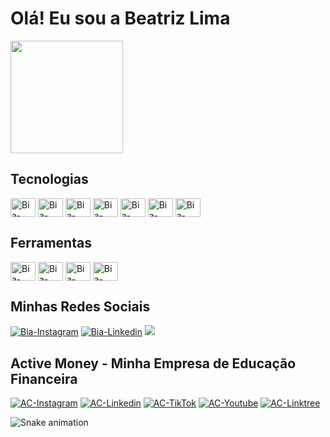 # Olá! Eu sou a Beatriz Lima

<div>
  <a href = "https://github.com/bealimav/"></a>
    <img height = "180" src = "https://github-readme-stats.vercel.app/api?username=beatrizlima&show_icons=true&theme=tokyonight&include_all_commits=true&count_private=true"/>
</div>

<div style="display: inline-block">
  <h2>Tecnologias</h2>
    <img align="center" alt="Bia-HTML" height="30" width="40" src="https://cdn.jsdelivr.net/gh/devicons/devicon@latest/icons/html5/html5-original.svg"/>
    <img align="center" alt="Bia-CSS" height="30" width="40" src="https://cdn.jsdelivr.net/gh/devicons/devicon@latest/icons/css3/css3-original.svg"/>
    <img align="center" alt="Bia-JavaScript" height="30" width="40" src="https://cdn.jsdelivr.net/gh/devicons/devicon@latest/icons/javascript/javascript-original.svg"/>
    <img align="center" alt="Bia-Python" height="30" width="40" src="https://cdn.jsdelivr.net/gh/devicons/devicon@latest/icons/python/python-original.svg"/>
    <img align="center" alt="Bia-MySQL" height="30" width="40" src="https://cdn.jsdelivr.net/gh/devicons/devicon@latest/icons/mysql/mysql-original.svg"/>    
    <img align="center" alt="Bia-React" height="30" width="40" src="https://cdn.jsdelivr.net/gh/devicons/devicon@latest/icons/react/react-original.svg"/>
    <img align="center" alt="Bia-JSON" height="30" width="40" src="https://cdn.jsdelivr.net/gh/devicons/devicon@latest/icons/json/json-original.svg"/>     
</div><br>

<div style="display: inline-block">
  <h2>Ferramentas</h2>
    <img align="center" alt="Bia-AWS" height="30" width="40" src="https://cdn.jsdelivr.net/gh/devicons/devicon@latest/icons/amazonwebservices/amazonwebservices-plain-wordmark.svg"/>
    <img align="center" alt="Bia-WordPress" height="30" width="40" src="https://cdn.jsdelivr.net/gh/devicons/devicon@latest/icons/wordpress/wordpress-plain.svg"/>
    <img align="center" alt="Bia-PyCharm" height="30" width="40" src="https://cdn.jsdelivr.net/gh/devicons/devicon@latest/icons/pycharm/pycharm-original.svg"/>
    <img align="center" alt="Bia-VisualStudio" height="30" width="40" src="https://cdn.jsdelivr.net/gh/devicons/devicon@latest/icons/visualstudio/visualstudio-original.svg"/>
</div><br>

<div>
  <h2>Minhas Redes Sociais</h2>
  	<a href="https://www.instagram.com/bealimav" target="_blank"><img alt="Bia-Instagram" src="https://img.shields.io/badge/Instagram-E4405F?style=for-the-badge&logo=instagram&logoColor=white" target="_blank"/></a> 
   	<a href="https://www.linkedin.com/in/beatriz-de-oliveira-lima/" target="_blank"><img alt="Bia-Linkedin" src="https://img.shields.io/badge/LinkedIn-0077B5?style=for-the-badge&logo=linkedin&logoColor=white" target="_blank"/></a> 
	  <a href = "mailto:beatrizdeoliveira.lima1302@gmail.com"><img src="https://img.shields.io/badge/-Gmail-%23333?style=for-the-badge&logo=gmail&logoColor=white" target="_blank"></a>
</div>

<div>
  <h2>Active Money - Minha Empresa de Educação Financeira</h2>
  	<a href="https://www.instagram.com/_active_money" target="_blank"><img alt="AC-Instagram" src="https://img.shields.io/badge/Instagram-E4405F?style=for-the-badge&logo=instagram&logoColor=white" target="_blank"/></a> 
   	<a href="https://www.linkedin.com/company/active-money/" target="_blank"><img alt="AC-Linkedin" src="https://img.shields.io/badge/LinkedIn-0077B5?style=for-the-badge&logo=linkedin&logoColor=white" target="_blank"/></a> 
    <a href="https://www.tiktok.com/@activemoney_" target="_blank"><img alt="AC-TikTok" src="https://img.shields.io/badge/TikTok-000000?style=for-the-badge&logo=tiktok&logoColor=white" target="_blank"/></a> 
   	<a href="https://www.youtube.com/@active_money" target="_blank"><img alt="AC-Youtube" src="https://img.shields.io/badge/YouTube-FF0000?style=for-the-badge&logo=youtube&logoColor=white" target="_blank"/></a> 
	  <a href="https://linktr.ee/_active_money?utm_source=linktree_profile_share&ltsid=ea18dbb3-d40a-42cd-bf42-ad3c2ea58cc9" target="_blank"><img alt="AC-Linktree" src="https://img.shields.io/badge/linktree-39E09B?style=for-the-badge&logo=linktree&logoColor=white" target="_blank"/></a>
</div>

![Snake animation](bealimav)
